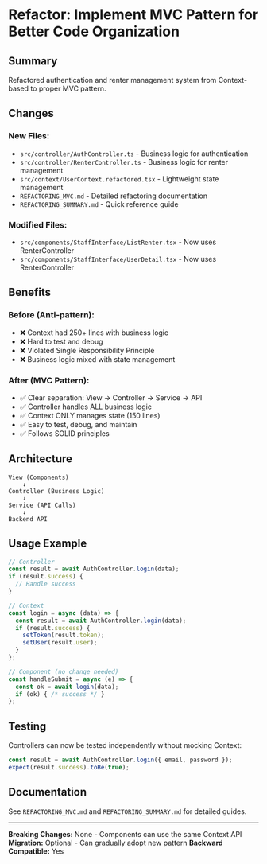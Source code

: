 # Refactor: Implement MVC Pattern for Better Code Organization

## Summary
Refactored authentication and renter management system from Context-based to proper MVC pattern.

## Changes

### New Files:
- `src/controller/AuthController.ts` - Business logic for authentication
- `src/controller/RenterController.ts` - Business logic for renter management
- `src/context/UserContext.refactored.tsx` - Lightweight state management
- `REFACTORING_MVC.md` - Detailed refactoring documentation
- `REFACTORING_SUMMARY.md` - Quick reference guide

### Modified Files:
- `src/components/StaffInterface/ListRenter.tsx` - Now uses RenterController
- `src/components/StaffInterface/UserDetail.tsx` - Now uses RenterController

## Benefits

### Before (Anti-pattern):
- ❌ Context had 250+ lines with business logic
- ❌ Hard to test and debug
- ❌ Violated Single Responsibility Principle
- ❌ Business logic mixed with state management

### After (MVC Pattern):
- ✅ Clear separation: View → Controller → Service → API
- ✅ Controller handles ALL business logic
- ✅ Context ONLY manages state (150 lines)
- ✅ Easy to test, debug, and maintain
- ✅ Follows SOLID principles

## Architecture

```
View (Components)
    ↓
Controller (Business Logic)
    ↓
Service (API Calls)
    ↓
Backend API
```

## Usage Example

```typescript
// Controller
const result = await AuthController.login(data);
if (result.success) {
  // Handle success
}

// Context
const login = async (data) => {
  const result = await AuthController.login(data);
  if (result.success) {
    setToken(result.token);
    setUser(result.user);
  }
};

// Component (no change needed)
const handleSubmit = async (e) => {
  const ok = await login(data);
  if (ok) { /* success */ }
};
```

## Testing
Controllers can now be tested independently without mocking Context:

```typescript
const result = await AuthController.login({ email, password });
expect(result.success).toBe(true);
```

## Documentation
See `REFACTORING_MVC.md` and `REFACTORING_SUMMARY.md` for detailed guides.

---

**Breaking Changes:** None - Components can use the same Context API
**Migration:** Optional - Can gradually adopt new pattern
**Backward Compatible:** Yes
